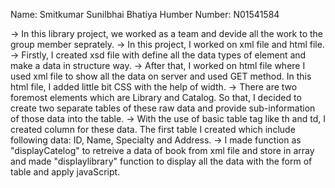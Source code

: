 Name: Smitkumar Sunilbhai Bhatiya
Humber Number: N01541584

-> In this library project, we worked as a team and devide all the work to the group member seprately.
-> In this project, I worked on xml file and html file.
-> Firstly, I created xsd file with define all the data types of element and make a data in structure way.
-> After that, I worked on html file where I used xml file to show all the data on server and used GET method. In this html file, I added little bit CSS with the help of width.
-> There are two foremost elements which are Library and Catalog. So that, I decided to create two separate tables of these raw data and provide sub-information of those data into the table.
-> With the use of basic table tag like th and td, I created column for these data. The first table I created which include following data: ID, Name, Specialty and Address.
-> I made function as "displayCatelog" to retreive a data of book from xml file and store in array and made "displaylibrary" function to display all the data with the form of table and apply javaScript.